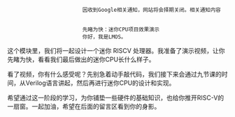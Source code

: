 
                            
                            因收到Google相关通知，网站将会择期关闭。相关通知内容
                            
                            
                            先睹为快：迷你CPU项目效果演示
                            你好，我是LMOS。

这个模块里，我们将一起设计一个迷你 RISCV 处理器。我准备了演示视频，让你先睹为快，看看我们最后做出的迷你CPU长什么样子。

看了视频，你有什么感受呢？先别急着动手敲代码，我们接下来会通过九节课的时间，从Verilog语言讲起，然后再进行迷你CPU的设计和实现。

希望通过这一阶段的学习，为你铺垫一些硬件的基础知识，也给你推开RISC-V的一扇窗。一起加油，希望在后面的留言区看到你的身影。

                        
                        
                            